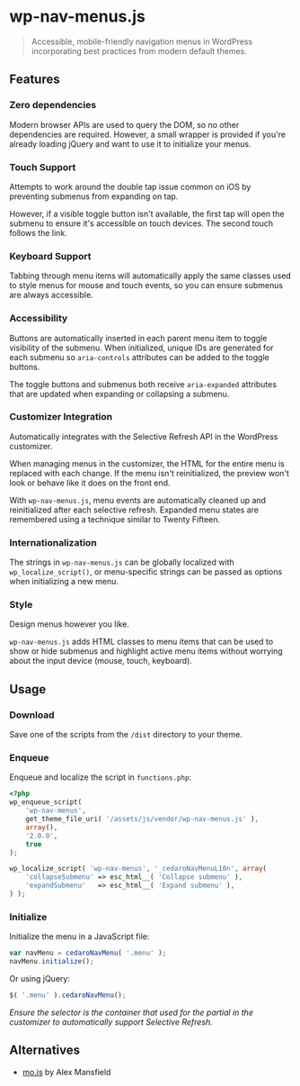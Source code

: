 # wp-nav-menus.js

> Accessible, mobile-friendly navigation menus in WordPress incorporating best practices from modern default themes.

## Features

### Zero dependencies

Modern browser APIs are used to query the DOM, so no other dependencies are required. However, a small wrapper is provided if you're already loading jQuery and want to use it to initialize your menus.

### Touch Support

Attempts to work around the double tap issue common on iOS by preventing submenus from expanding on tap.

However, if a visible toggle button isn't available, the first tap will open the submenu to ensure it's accessible on touch devices. The second touch follows the link.

### Keyboard Support

Tabbing through menu items will automatically apply the same classes used to style menus for mouse and touch events, so you can ensure submenus are always accessible.

### Accessibility

Buttons are automatically inserted in each parent menu item to toggle visibility of the submenu. When initialized, unique IDs are generated for each submenu so `aria-controls` attributes can be added to the toggle buttons.

The toggle buttons and submenus both receive `aria-expanded` attributes that are updated when expanding or collapsing a submenu.

### Customizer Integration

Automatically integrates with the Selective Refresh API in the WordPress customizer.

When managing menus in the customizer, the HTML for the entire menu is replaced with each change. If the menu isn't reinitialized, the preview won't look or behave like it does on the front end.

With `wp-nav-menus.js`, menu events are automatically cleaned up and reinitialized after each selective refresh. Expanded menu states are remembered using a technique similar to Twenty Fifteen.

### Internationalization

The strings in `wp-nav-menus.js` can be globally localized with `wp_localize_script()`, or menu-specific strings can be passed as options when initializing a new menu.

### Style

Design menus however you like.

`wp-nav-menus.js` adds HTML classes to menu items that can be used to show or hide submenus and highlight active menu items without worrying about the input device (mouse, touch, keyboard).


## Usage

### Download

Save one of the scripts from the `/dist` directory to your theme.

### Enqueue

Enqueue and localize the script in `functions.php`:

```php
<?php
wp_enqueue_script(
	'wp-nav-menus',
	get_theme_file_uri( '/assets/js/vendor/wp-nav-menus.js' ),
	array(),
	'2.0.0',
	true
);

wp_localize_script( 'wp-nav-menus', '_cedaroNavMenuL10n', array(
	'collapseSubmenu' => esc_html__( 'Collapse submenu' ),
	'expandSubmenu'   => esc_html__( 'Expand submenu' ),
) );
```

### Initialize

Initialize the menu in a JavaScript file:

```js
var navMenu = cedaroNavMenu( '.menu' );
navMenu.initialize();
```

Or using jQuery:

```js
$( '.menu' ).cedaroNavMenu();
```

*Ensure the selector is the container that used for the partial in the customizer to automatically support Selective Refresh.*


## Alternatives

* [mo.js](https://github.com/themefoundation/mo-js) by Alex Mansfield
